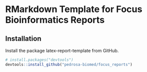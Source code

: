 # RMarkdown Template for Focus Bioinformatics Reports 

## Installation

Install the package latex-report-template from GitHub. 

```r
# install.packages("devtools")
devtools::install_github("pedrosa-biomed/focus_reports")
```




